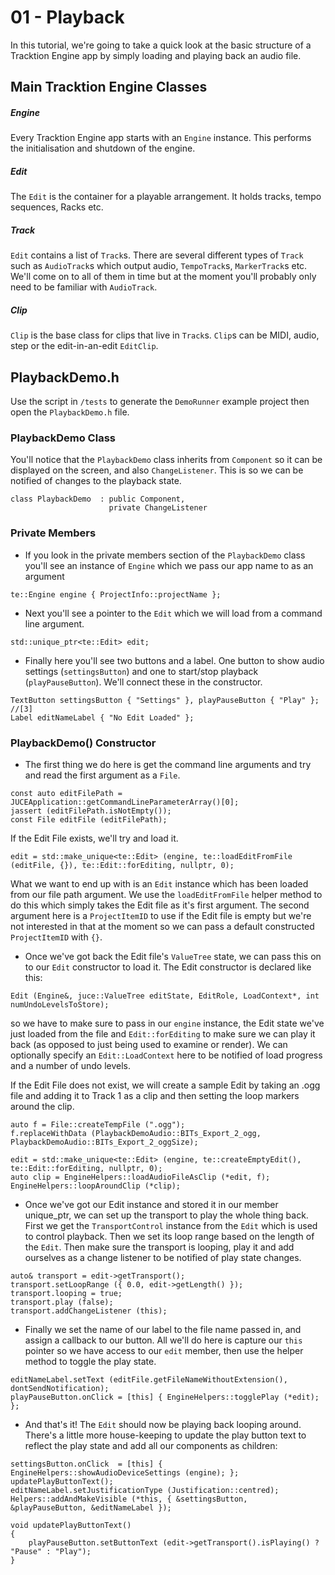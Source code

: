 # 01 - Playback

In this tutorial, we're going to take a quick look at the basic structure of a Tracktion Engine app by simply loading and playing back an audio file.


## Main Tracktion Engine Classes
##### Engine
Every Tracktion Engine app starts with an `Engine` instance. This performs the initialisation and shutdown of the engine.

##### Edit
The `Edit` is the container for a playable arrangement. It holds tracks, tempo sequences, Racks etc.

##### Track
`Edit` contains a list of `Track`s. There are several different types of `Track` such as `AudioTrack`s which output audio, `TempoTrack`s, `MarkerTrack`s etc. We'll come on to all of them in time but at the moment you'll probably only need to be familiar with `AudioTrack`.

##### Clip
`Clip` is the base class for clips that live in `Track`s. `Clip`s can be MIDI, audio, step or the edit-in-an-edit `EditClip`.


## PlaybackDemo.h
Use the script in `/tests` to generate the `DemoRunner` example project then open the `PlaybackDemo.h` file.

### PlaybackDemo Class
You'll notice that the `PlaybackDemo` class inherits from `Component` so it can be displayed on the screen, and also `ChangeListener`. This is so we can be notified of changes to the playback state.
```
class PlaybackDemo  : public Component,
                      private ChangeListener
```

### Private Members
- If you look in the private members section of the `PlaybackDemo` class you'll see an instance of `Engine` which we pass our app name to as an argument
```
te::Engine engine { ProjectInfo::projectName };
```

- Next you'll see a pointer to the `Edit` which we will load from a command line argument.
```
std::unique_ptr<te::Edit> edit;
```

- Finally here you'll see two buttons and a label. One button to show audio settings (`settingsButton`) and one to start/stop playback (`playPauseButton`). We'll connect these in the constructor.
```
TextButton settingsButton { "Settings" }, playPauseButton { "Play" }; //[3]
Label editNameLabel { "No Edit Loaded" };
```

### PlaybackDemo() Constructor
- The first thing we do here is get the command line arguments and try and read the first argument as a `File`.
```
const auto editFilePath = JUCEApplication::getCommandLineParameterArray()[0];
jassert (editFilePath.isNotEmpty());
const File editFile (editFilePath);
```
If the Edit File exists, we'll try and load it.
```
edit = std::make_unique<te::Edit> (engine, te::loadEditFromFile (editFile, {}), te::Edit::forEditing, nullptr, 0);
```
What we want to end up with is an `Edit` instance which has been loaded from our file path argument. We use the `loadEditFromFile` helper method to do this which simply takes the Edit file as it's first argument. The second argument here is a `ProjectItemID` to use if the Edit file is empty but we're not interested in that at the moment so we can pass a default constructed `ProjectItemID` with `{}`.

- Once we've got back the Edit file's `ValueTree` state, we can pass this on to our `Edit` constructor to load it.
The Edit constructor is declared like this:
```
Edit (Engine&, juce::ValueTree editState, EditRole, LoadContext*, int numUndoLevelsToStore);
```
so we have to make sure to pass in our `engine` instance, the Edit state we've just loaded from the file and `Edit::forEditing` to make sure we can play it back (as opposed to just being used to examine or render). We can optionally specify an `Edit::LoadContext` here to be notified of load progress and a number of undo levels.

If the Edit File does not exist, we will create a sample Edit by taking an .ogg file and adding it to Track 1 as a clip and then setting the loop markers around the clip.
```
auto f = File::createTempFile (".ogg");
f.replaceWithData (PlaybackDemoAudio::BITs_Export_2_ogg, PlaybackDemoAudio::BITs_Export_2_oggSize);

edit = std::make_unique<te::Edit> (engine, te::createEmptyEdit(), te::Edit::forEditing, nullptr, 0);
auto clip = EngineHelpers::loadAudioFileAsClip (*edit, f);
EngineHelpers::loopAroundClip (*clip);
```

- Once we've got our Edit instance and stored it in our member unique_ptr, we can set up the transport to play the whole thing back.
First we get the `TransportControl` instance from the `Edit` which is used to control playback.
Then we set its loop range based on the length of the `Edit`.
Then make sure the transport is looping, play it and add ourselves as a change listener to be notified of play state changes.
```
auto& transport = edit->getTransport();
transport.setLoopRange ({ 0.0, edit->getLength() });
transport.looping = true;
transport.play (false);
transport.addChangeListener (this);
```

- Finally we set the name of our label to the file name passed in, and assign a callback to our button.
All we'll do here is capture our `this` pointer so we have access to our `edit` member, then use the helper method to toggle the play state.
```
editNameLabel.setText (editFile.getFileNameWithoutExtension(), dontSendNotification);
playPauseButton.onClick = [this] { EngineHelpers::togglePlay (*edit); };
```

- And that's it! The `Edit` should now be playing back looping around.
There's a little more house-keeping to update the play button text to reflect the play state and add all our components as children:
```
settingsButton.onClick  = [this] { EngineHelpers::showAudioDeviceSettings (engine); };
updatePlayButtonText();
editNameLabel.setJustificationType (Justification::centred);
Helpers::addAndMakeVisible (*this, { &settingsButton, &playPauseButton, &editNameLabel });
```
```
void updatePlayButtonText()
{
    playPauseButton.setButtonText (edit->getTransport().isPlaying() ? "Pause" : "Play");
}
```
